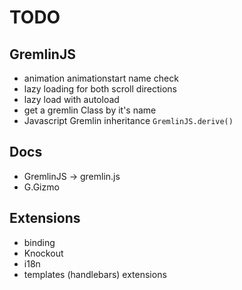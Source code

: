 # TODO

## GremlinJS
- animation animationstart name check
- lazy loading for both scroll directions
- lazy load with autoload
- get a gremlin Class by it's name
- Javascript Gremlin inheritance `GremlinJS.derive()`

## Docs
- GremlinJS -> gremlin.js
- G.Gizmo

## Extensions
- binding 
- Knockout 
- i18n 
- templates (handlebars) extensions
